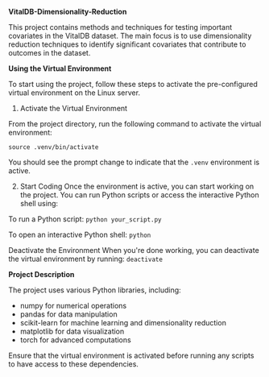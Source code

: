 **VitalDB-Dimensionality-Reduction**

This project contains methods and techniques for testing important covariates in the VitalDB dataset. The main focus is to use dimensionality reduction techniques to identify significant covariates that contribute to outcomes in the dataset.

**Using the Virtual Environment**

To start using the project, follow these steps to activate the pre-configured virtual environment on the Linux server.

1) Activate the Virtual Environment

From the project directory, run the following command to activate the virtual environment:

`source .venv/bin/activate`

You should see the prompt change to indicate that the `.venv` environment is active.

2) Start Coding
Once the environment is active, you can start working on the project. You can run Python scripts or access the interactive Python shell using:

To run a Python script:
`python your_script.py`

To open an interactive Python shell:
`python`

Deactivate the Environment
When you're done working, you can deactivate the virtual environment by running:
`deactivate`

**Project Description**

The project uses various Python libraries, including:

- numpy for numerical operations
- pandas for data manipulation
- scikit-learn for machine learning and dimensionality reduction
- matplotlib for data visualization
- torch for advanced computations

Ensure that the virtual environment is activated before running any scripts to have access to these dependencies.